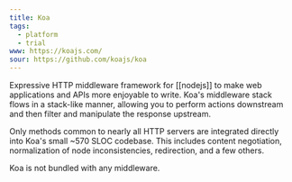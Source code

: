 ```yaml
---
title: Koa
tags:
  - platform
  - trial
www: https://koajs.com/
sour: https://github.com/koajs/koa
---
```

Expressive HTTP middleware framework for [[nodejs]] to make web applications and APIs more enjoyable to write. Koa's middleware stack flows in a stack-like manner, allowing you to perform actions downstream and then filter and manipulate the response upstream.

Only methods common to nearly all HTTP servers are integrated directly into Koa's small ~570 SLOC codebase. This includes content negotiation, normalization of node inconsistencies, redirection, and a few others.

Koa is not bundled with any middleware.